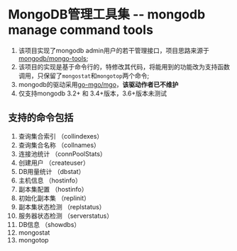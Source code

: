 # MongoDB管理工具集 -- mongodb manage command tools

1. 该项目实现了mongodb admin用户的若干管理接口，项目思路来源于[mongodb/mongo-tools](https://github.com/mongodb/mongo-tools); 
2. 该项目的实现是基于命令行的，特修改其代码，将能用到的功能改为支持函数调用，只保留了`mongostat`和`mongotop`两个命令;
3. mongodb的驱动采用[go-mgo/mgo](gopkg.in/mgo.v2)，**该驱动作者已不维护**
4. 仅支持mongodb 3.2+ 和 3.4+版本，3.6+版本未测试

## 支持的命令包括

1. 查询集合索引 （collindexes）
2. 查询集合名称 （collnames）
3. 连接池统计 （connPoolStats）
4. 创建用户 （createuser）
5. DB用量统计 （dbstat）
6. 主机信息 （hostinfo）
7. 副本集配置 （hostinfo）
8. 初始化副本集 （replinit）
9. 副本集状态检测 （replstatus）
10. 服务器状态检测 （serverstatus）
11. DB信息 （showdbs）
12. mongostat
13. mongotop